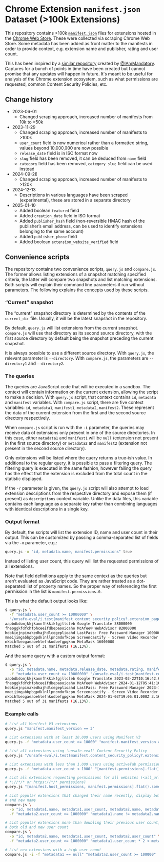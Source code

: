 # Chrome Extension `manifest.json` Dataset (>100k Extensions)

This repository contains >100k [`manifest.json`](https://developer.chrome.com/extensions/manifest) files for extensions hosted in the [Chrome Web Store](https://chromewebstore.google.com/). These were collected via scraping Chrome Web Store. Some metadata has been added as front matter to the manifests in order to provide context, e.g. extension name and publisher, rating and user count.

This has been inspired by a [similar repository](https://github.com/mandatoryprogrammer/chrome-extension-manifests-dataset/) created by [@IAmMandatory](https://infosec.exchange/@mandatory). Captures for a bunch of points in time have been created but I cannot promise that any updates will happen in future. It's meant to be useful for analysis of the Chrome extension ecosystem, such as what permissions are requested, common Content Security Policies, etc.

## Change history

* 2023-06-01
  * Changed scraping approach, increased number of manifests from 10k to >50k
* 2023-11-29
  * Changed scraping approach, increased number of manifests to >100k
  * `user_count` field is now numerical rather than a formatted string, values beyond 10,000,000 are now possible
  * `release_date` field is in ISO format now
  * `slug` field has been removed, it can be deduced from `name` field
  * `category` field has been removed, `category_slug` field can be used instead
* 2024-09-28
  * Changed scraping approach, increased number of manifests to >120k
* 2024-12-13
  * Descriptions in various languages have been scraped (experimental), these are stored in a separate directory
* 2025-01-10
  * Added boolean `featured` field
  * Added `creation_date` field in ISO format
  * Added `publisher_hash` field (non-reversible HMAC hash of the publisher’s email address, can be used to identify extensions belonging to the same account)
  * Added `publisher_phone` field
  * Added boolean `extension_website_verified` field

## Convenience scripts

The repository contains two convenience scripts, `query.js` and `compare.js`. The former allows listing extensions of a snapshot matching specified criteria, the latter will compare two snapshots and list matching extensions. Both scripts will explain their command line parameters if run without parameters. The following explains the concepts used by these scripts.

### “Current” snapshot

The “current” snapshot directory is determined by the contents of the `current_dir` file. Usually, it will be the latest snapshot in the repository.

By default, `query.js` will list extensions from the current snapshot. `compare.js` will use that directory as its second source directory, with the first source directory by default being the snapshot preceding the current snapshot.

It is always possible to use a different source directory. With `query.js`, the relevant parameter is `--directory`. With `compare.js`, the parameters are `--directory1` and `--directory2`.

### The queries

The queries are JavaScript code that will be executed in a sandbox. The context will contain information on the current extension, allowing the script to make a decision. With `query.js` script, that context contains `id`, `metadata` and `manifest` variables. With `compare.js` script, there are five context variables: `id`, `metadata1`, `manifest1`, `metadata2`, `manifest2`. These represent the data of the current extension from the first and the second source directory respectively.

When `compare.js` script is run with the `-i` parameter, the queries may receive data of extensions only present in one of the source directories. In this case, either `metadata1` and `manifest1` will be `null` (extension not present in the first source directory) or `metadata2` and `manifest2` (extension not present in the second source directory).

Only extensions will be listed where the query returns a true-ish value. In additional to the regular query, it is possible to pass a filtering query. The filtering query is executed in the same fashion, however failing the query has the effect that the extension is excluded from the total count in the statistic displayed.

If the `-r` parameter is given, the `query.js` script will also attempt to load extension descriptions from the respective directory and expose them (if present) as `descriptions` context variable. Unlike the data files, this variable contains each language as a separate key rather than combining languages with identical descriptions in a single key.

### Output format

By default, the scripts will list the extension ID, name and user count in their output. This can be customized by passing a comma-separated list of fields via the `-o` parameter, e.g.:

```sh
query.js -o "id, metadata.name, manifest.permissions" true
```

Instead of listing user count, this query will list the requested permissions of all extensions.

Note that field definitions apply to the same context as the queries but aren’t evaluated as JavaScript code. They are rather treated as a dot-separated list of property names. So the proper way of referencing the first permission in the list is `manifest.permissions.0`.

This is what the default output looks like:

```sh
$ query.js \
  -f "metadata.user_count >= 10000000" \
  "/unsafe-eval/i.test(manifest.content_security_policy?.extension_pages || manifest.content_security_policy)"
aapbdbdomjkkjkaonfhkkikfgjllcleb Google Translate 38000000
fheoggkfdfchfphceeifdbepaooicaho McAfee® WebAdvisor 82000000
hdokiejnpimakedhajhdlcegeplioahd LastPass: Free Password Manager 10000000
mmeijimgabbpbgpdklnllpncmdofkcpn Screencastify - Screen Video Recorder 12000000
nkbihfbeogaeaoehlefnkodbefgpgknn MetaMask 16000000
Matched 5 out of 31 manifests (16.13%).
```

And the same query with a custom output format:

```sh
$ query.js \
  -o "id, metadata.name, metadata.release_date, metadata.rating, manifest.manifest_version" \
  -f "metadata.user_count >= 10000000" "/unsafe-eval/i.test(manifest.content_security_policy?.extension_pages || manifest.content_security_policy)"
aapbdbdomjkkjkaonfhkkikfgjllcleb Google Translate 2023-03-22T10:16:42.000Z 4.334249213282607 2
fheoggkfdfchfphceeifdbepaooicaho McAfee® WebAdvisor 2024-01-12T05:41:10.000Z 4.565129151291513 3
hdokiejnpimakedhajhdlcegeplioahd LastPass: Free Password Manager 2023-12-15T18:24:57.000Z 4.349355259345117 2
mmeijimgabbpbgpdklnllpncmdofkcpn Screencastify - Screen Video Recorder 2023-12-01T15:33:04.000Z 3.976567884217781 2
nkbihfbeogaeaoehlefnkodbefgpgknn MetaMask 2024-01-03T19:06:01.000Z 3.1609870740305523 2
Matched 5 out of 31 manifests (16.13%).
```


### Example calls

```sh
# List all Manifest V3 extensions
query.js "manifest.manifest_version == 3"
```

```sh
# List extensions with at least 10.000 users using Manifest V3
query.js -f "metadata.user_count >= 10000" "manifest.manifest_version == 3"
```

```sh
# List all extensions using 'unsafe-eval' Content Security Policy
query.js "/unsafe-eval/i.test(manifest.content_security_policy?.extension_pages || manifest.content_security_policy)"
```

```sh
# List extensions with less than 1.000 users using activeTab permission
query.js -f "metadata.user_count < 1000" "[manifest.permissions].flat().includes('activeTab')"
```

```sh
# List all extensions requesting permissions for all websites (<all_urls>,
# *://*/* or https://*/* permissions)
query.js "[manifest.host_permissions, manifest.permissions].flat().some(permission => ['<all_urls>', '*://*/*', 'https://*/*'].includes(permission))"
```

```sh
# List popular extensions that changed their name recently, display both old
# and new name
compare.js \
  -o "id, metadata1.name, metadata1.user_count, metadata2.name, metadata2.user_count" \
  -f "metadata2.user_count >= 1000000" "metadata1.name != metadata2.name"
```

```sh
# List popular extensions more than doubling their previous user count, display
# both old and new user count
compare.js \
  -o "id, metadata2.name, metadata1.user_count, metadata2.user_count" \
  -f "metadata2.user_count >= 1000000" "metadata1.user_count * 2 < metadata2.user_count"
```

```sh
# List new extensions with a high user count
compare.js -i -f "metadata1 == null" "metadata2.user_count >= 100000"
```
